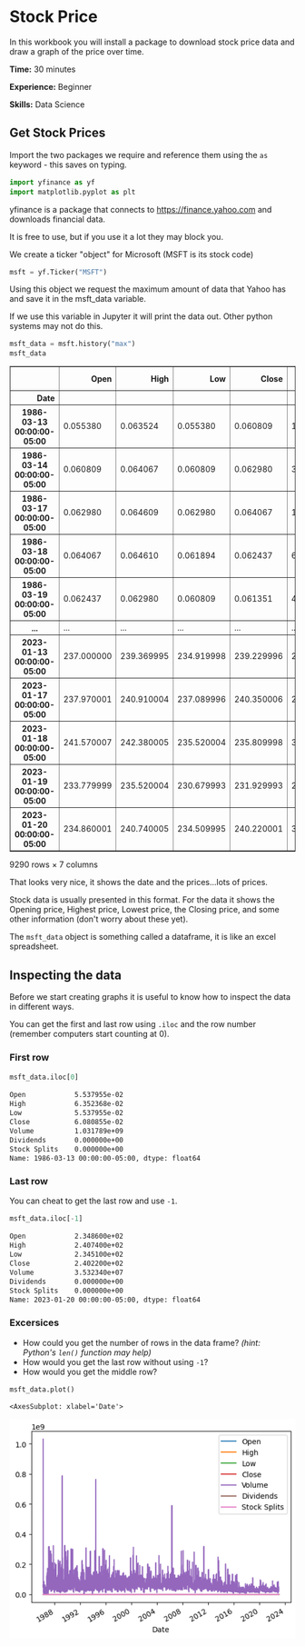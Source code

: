 # Stock Price

In this workbook you will install a package to download stock price data and draw a graph of the price over time.

**Time:** 30 minutes

**Experience:** Beginner

**Skills:** Data Science


## Get Stock Prices
Import the two packages we require and reference them using the `as` keyword - this saves on typing.


```python
import yfinance as yf
import matplotlib.pyplot as plt
```

yfinance is a package that connects to https://finance.yahoo.com and downloads financial data.

It is free to use, but if you use it a lot they may block you.

We create a ticker "object" for Microsoft (MSFT is its stock code)


```python
msft = yf.Ticker("MSFT")
```

Using this object we request the maximum amount of data that Yahoo has and save it in the msft_data variable.

If we use this variable in Jupyter it will print the data out. Other python systems may not do this.


```python
msft_data = msft.history("max")
msft_data
```




<div>
<style scoped>
    .dataframe tbody tr th:only-of-type {
        vertical-align: middle;
    }

    .dataframe tbody tr th {
        vertical-align: top;
    }

    .dataframe thead th {
        text-align: right;
    }
</style>
<table border="1" class="dataframe">
  <thead>
    <tr style="text-align: right;">
      <th></th>
      <th>Open</th>
      <th>High</th>
      <th>Low</th>
      <th>Close</th>
      <th>Volume</th>
      <th>Dividends</th>
      <th>Stock Splits</th>
    </tr>
    <tr>
      <th>Date</th>
      <th></th>
      <th></th>
      <th></th>
      <th></th>
      <th></th>
      <th></th>
      <th></th>
    </tr>
  </thead>
  <tbody>
    <tr>
      <th>1986-03-13 00:00:00-05:00</th>
      <td>0.055380</td>
      <td>0.063524</td>
      <td>0.055380</td>
      <td>0.060809</td>
      <td>1031788800</td>
      <td>0.0</td>
      <td>0.0</td>
    </tr>
    <tr>
      <th>1986-03-14 00:00:00-05:00</th>
      <td>0.060809</td>
      <td>0.064067</td>
      <td>0.060809</td>
      <td>0.062980</td>
      <td>308160000</td>
      <td>0.0</td>
      <td>0.0</td>
    </tr>
    <tr>
      <th>1986-03-17 00:00:00-05:00</th>
      <td>0.062980</td>
      <td>0.064609</td>
      <td>0.062980</td>
      <td>0.064067</td>
      <td>133171200</td>
      <td>0.0</td>
      <td>0.0</td>
    </tr>
    <tr>
      <th>1986-03-18 00:00:00-05:00</th>
      <td>0.064067</td>
      <td>0.064610</td>
      <td>0.061894</td>
      <td>0.062437</td>
      <td>67766400</td>
      <td>0.0</td>
      <td>0.0</td>
    </tr>
    <tr>
      <th>1986-03-19 00:00:00-05:00</th>
      <td>0.062437</td>
      <td>0.062980</td>
      <td>0.060809</td>
      <td>0.061351</td>
      <td>47894400</td>
      <td>0.0</td>
      <td>0.0</td>
    </tr>
    <tr>
      <th>...</th>
      <td>...</td>
      <td>...</td>
      <td>...</td>
      <td>...</td>
      <td>...</td>
      <td>...</td>
      <td>...</td>
    </tr>
    <tr>
      <th>2023-01-13 00:00:00-05:00</th>
      <td>237.000000</td>
      <td>239.369995</td>
      <td>234.919998</td>
      <td>239.229996</td>
      <td>21317700</td>
      <td>0.0</td>
      <td>0.0</td>
    </tr>
    <tr>
      <th>2023-01-17 00:00:00-05:00</th>
      <td>237.970001</td>
      <td>240.910004</td>
      <td>237.089996</td>
      <td>240.350006</td>
      <td>29831300</td>
      <td>0.0</td>
      <td>0.0</td>
    </tr>
    <tr>
      <th>2023-01-18 00:00:00-05:00</th>
      <td>241.570007</td>
      <td>242.380005</td>
      <td>235.520004</td>
      <td>235.809998</td>
      <td>30028700</td>
      <td>0.0</td>
      <td>0.0</td>
    </tr>
    <tr>
      <th>2023-01-19 00:00:00-05:00</th>
      <td>233.779999</td>
      <td>235.520004</td>
      <td>230.679993</td>
      <td>231.929993</td>
      <td>28623000</td>
      <td>0.0</td>
      <td>0.0</td>
    </tr>
    <tr>
      <th>2023-01-20 00:00:00-05:00</th>
      <td>234.860001</td>
      <td>240.740005</td>
      <td>234.509995</td>
      <td>240.220001</td>
      <td>35323400</td>
      <td>0.0</td>
      <td>0.0</td>
    </tr>
  </tbody>
</table>
<p>9290 rows × 7 columns</p>
</div>



That looks very nice, it shows the date and the prices...lots of prices.

Stock data is usually presented in this format. For the data it shows the Opening price, Highest price, Lowest price, the Closing price, and some other information (don't worry about these yet).

The `msft_data` object is something called a dataframe, it is like an excel spreadsheet.

## Inspecting the data

Before we start creating graphs it is useful to know how to inspect the data in different ways.

You can get the first and last row using `.iloc` and the row number (remember computers start counting at 0).

### First row


```python
msft_data.iloc[0]
```




    Open            5.537955e-02
    High            6.352368e-02
    Low             5.537955e-02
    Close           6.080855e-02
    Volume          1.031789e+09
    Dividends       0.000000e+00
    Stock Splits    0.000000e+00
    Name: 1986-03-13 00:00:00-05:00, dtype: float64



### Last row

You can cheat to get the last row and use `-1`.


```python
msft_data.iloc[-1]
```




    Open            2.348600e+02
    High            2.407400e+02
    Low             2.345100e+02
    Close           2.402200e+02
    Volume          3.532340e+07
    Dividends       0.000000e+00
    Stock Splits    0.000000e+00
    Name: 2023-01-20 00:00:00-05:00, dtype: float64



### Excersices

* How could you get the number of rows in the data frame? *(hint: Python's `len()` function may help)*
* How would you get the last row without using `-1`?
* How would you get the middle row?


```python
msft_data.plot()
```




    <AxesSubplot: xlabel='Date'>




    
![png](Stock_Price_Graph_files/Stock_Price_Graph_12_1.png)
    



```python

```
